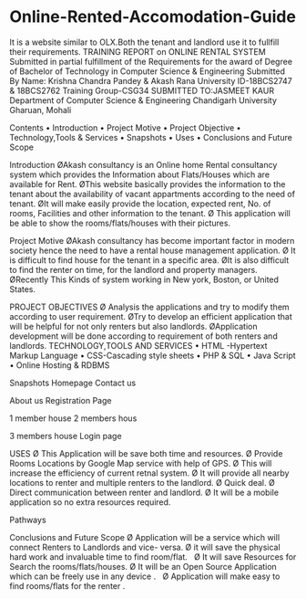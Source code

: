 # Online-Rented-Accomodation-Guide
It is a website similar to OLX.Both the tenant and landlord use it to fullfill their requirements.
 TRAINING REPORT
on
ONLINE RENTAL SYSTEM
Submitted in partial fulfillment of the Requirements for the award of
Degree of Bachelor of Technology in Computer Science & Engineering
Submitted By
Name: Krishna Chandra Pandey & Akash Rana University ID-18BCS2747 & 18BCS2762 Training Group-CSG34
SUBMITTED TO:JASMEET KAUR
Department of Computer Science & Engineering
Chandigarh University Gharuan, Mohali
 
Contents
• Introduction
• Project Motive
• Project Objective
• Technology,Tools & Services
• Snapshots
• Uses
• Conclusions and Future Scope

Introduction
ØAkash consultancy is an Online home Rental consultancy system which provides the Information about Flats/Houses which are
available for Rent.
ØThis website basically provides the information to the tenant about the availability of vacant appartments according to the need of tenant.
ØIt will make easily provide the location, expected rent, No. of rooms, Facilities and other information to the tenant.
Ø This application will be able to show the rooms/flats/houses with their pictures.

Project Motive
ØAkash consultancy has become important factor in modern society hence the need to have a rental house management application.
Ø It is difficult to find house for the tenant in a specific area. ØIt is also difficult to find the renter on time, for the landlord and property managers.
ØRecently This Kinds of system working in New york, Boston, or United States.

PROJECT OBJECTIVES
Ø Analysis the applications and try to modify them according to user requirement.
ØTry to develop an efficient application that will be helpful for not only renters but also landlords.
ØApplication development will be done according to requirement of both renters and landlords.
TECHNOLOGY,TOOLS AND SERVICES
• HTML -Hypertext Markup Language • CSS-Cascading style sheets
• PHP & SQL
• Java Script
• Online Hosting & RDBMS

Snapshots Homepage
 Contact us
 
About us
 Registration Page
 
1 member house
 2 members hous
 
3 members house
 Login page
 
USES
Ø This Application will be save both time and resources. Ø Provide Rooms Locations by Google Map service with
help of GPS.
Ø This will increase the efficiency of current retnal system.
Ø It will provide all nearby locations to renter and multiple renters to the landlord.
Ø Quick deal.
Ø Direct communication between renter and landlord.
Ø It will be a mobile application so no extra resources required.  

Pathways
 
Conclusions and Future Scope
Ø Application will be a service which will connect Renters to Landlords and vice- versa.
Ø it will save the physical hard work and invaluable time to find room/flat.  
Ø It will save Resources for Search the rooms/flats/houses.
Ø It will be an Open Source Application which can be freely use in any device .  
Ø Application will make easy to find rooms/flats for the renter .
